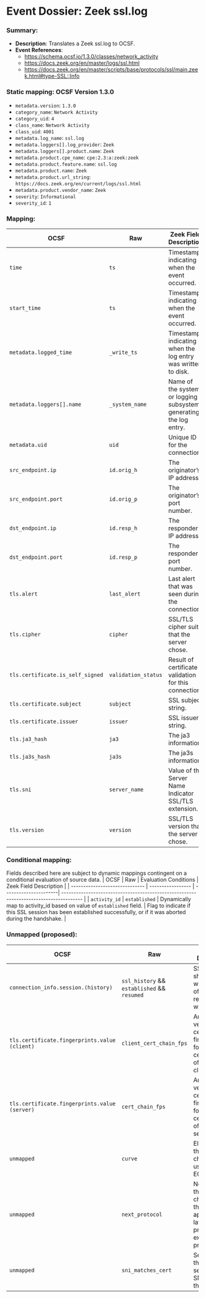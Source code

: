 # Event Dossier: Zeek ssl.log
### Summary:
- **Description**: Translates a Zeek ssl.log to OCSF. 
- **Event References**:
  - https://schema.ocsf.io/1.3.0/classes/network_activity
  - https://docs.zeek.org/en/master/logs/ssl.html
  - https://docs.zeek.org/en/master/scripts/base/protocols/ssl/main.zeek.html#type-SSL::Info


 ### Static mapping: OCSF Version 1.3.0
 - `metadata.version`: `1.3.0`
 - `category_name`: `Network Activity`
 - `category_uid`: `4`
 - `class_name`: `Network Activity`
 - `class_uid`: `4001`
 - `metadata.log_name`: `ssl.log`
 - `metadata.loggers[].log_provider`: `Zeek`
 - `metadata.loggers[].product.name`: `Zeek`
 - `metadata.product.cpe_name`: `cpe:2.3:a:zeek:zeek`
 - `metadata.product.feature.name`: `ssl.log`
 - `metadata.product.name`: `Zeek`
 - `metadata.product.url_string`: `https://docs.zeek.org/en/current/logs/ssl.html`
 - `metadata.product.vendor_name`: `Zeek`
 - `severity`: `Informational`
 - `severity_id`: `1`


 ### Mapping:
| OCSF                           | Raw                         | Zeek Field Description                                                                  |
| ------------------------------ | --------------------------- | --------------------------------------------------------------------------------------- |
| `time`                         | `ts`                        | Timestamp indicating when the event occurred.                                           |
| `start_time`                   | `ts`                        | Timestamp indicating when the event occurred.                                           |
| `metadata.logged_time`         | `_write_ts`                 | Timestamp indicating when the log entry was written to disk.                            |
| `metadata.loggers[].name`      | `_system_name`              | Name of the system or logging subsystem generating the log entry.                       |
| `metadata.uid`                 | `uid`                       | Unique ID for the connection.                                                           |
| `src_endpoint.ip`              | `id.orig_h`                 | The originator’s IP address.                                                            |
| `src_endpoint.port`            | `id.orig_p`                 | The originator’s port number.                                                           |
| `dst_endpoint.ip`              | `id.resp_h`                 | The responder’s IP address.                                                             |
| `dst_endpoint.port`            | `id.resp_p`                 | The responder’s port number.                                                            |
| `tls.alert`                    | `last_alert`                | Last alert that was seen during the connection.                                         |
| `tls.cipher`                   | `cipher`                    | SSL/TLS cipher suite that the server chose.                                             |
| `tls.certificate.is_self_signed` | `validation_status`       | Result of certificate validation for this connection.                                   |
| `tls.certificate.subject`      | `subject`                   | SSL subject string.                                                                     |
| `tls.certificate.issuer`       | `issuer`                    | SSL issuer string.                                                                      |
| `tls.ja3_hash`                 | `ja3`                       | The ja3 information.                                                                    |
| `tls.ja3s_hash`                | `ja3s`                      | The ja3s information.                                                                   |
| `tls.sni`                      | `server_name`               | Value of the Server Name Indicator SSL/TLS extension.                                   |
| `tls.version`                  | `version`                   | SSL/TLS version that the server chose.                                                  |

 ### Conditional mapping:
Fields described here are subject to dynamic mappings contingent on a conditional evaluation of source data.
| OCSF                           | Raw               | Evaluation Conditions | Zeek Field Description                                                                 |
| ------------------------------ | ----------------- | ----------------------| -------------------------------------------------------------------------------------- |
| `activity_id`                  | `established`     | Dynamically map to activity_id based on value of `established` field. | Flag to indicate if this SSL session has been established successfully, or if it was aborted during the handshake. |

 ### Unmapped (proposed):
| OCSF                     | Raw                                      | Zeek Field Description                                                                 |
| -------------------------| -----------------------------------------| --------------------------------------------------------------------------------------- |
| `connection_info.session.(history)` | `ssl_history` && `established` && `resumed` | SSL history showing which types of packets we received in which order.                 |
| `tls.certificate.fingerprints.value (client)` | `client_cert_chain_fps` | An ordered vector of all certificate fingerprints for the certificates offered by the client. |
| `tls.certificate.fingerprints.value (server)` | `cert_chain_fps`        | An ordered vector of all certificate fingerprints for the certificates offered by the server. |
| `unmapped`               | `curve`                                  | Elliptic curve the server chose when using ECDH/ECDHE.                                 |
| `unmapped`               | `next_protocol`                          | Next protocol the server chose using the application layer next protocol extension, if present. |
| `unmapped`               | `sni_matches_cert`                       | Set to true if the hostname sent in the SNI matches the certificate.                   |
